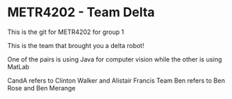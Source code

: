 METR4202 - Team Delta
=====================
This is the git for METR4202 for group 1

This is the team that brought you a delta robot!

One of the pairs is using Java for computer vision while the other
is using MatLab

CandA refers to Clinton Walker and Alistair Francis
Team Ben refers to Ben Rose and Ben Merange